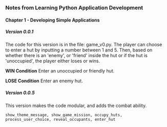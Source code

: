 ### Notes from Learning Python Application Development

#### Chapter 1 - Developing Simple Applications


##### Version 0.0.1
The code for this version is in the file: game_v0.py. 
The player can choose to enter a hut by inputting a number between 1 and 5. Then, based on whether there is an 'enemy', or 'friend' inside the hut or if the hut is 'unoccupied', the player either loses or wins.  

**WIN Condition**
Enter an unoccupied or friendly hut. 

**LOSE Condition**
Enter an enemy hut. 


##### Version 0.0.5
This version makes the code modular, and adds the combat ability.

`show_theme_message, show_game_mission, occupy_huts, process_user_choice, reveal_occupants, enter_hut`
